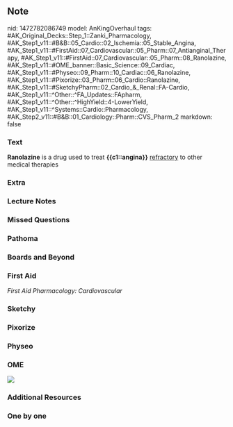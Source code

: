 ## Note
nid: 1472782086749
model: AnKingOverhaul
tags: #AK_Original_Decks::Step_1::Zanki_Pharmacology, #AK_Step1_v11::#B&B::05_Cardio::02_Ischemia::05_Stable_Angina, #AK_Step1_v11::#FirstAid::07_Cardiovascular::05_Pharm::07_Antianginal_Therapy, #AK_Step1_v11::#FirstAid::07_Cardiovascular::05_Pharm::08_Ranolazine, #AK_Step1_v11::#OME_banner::Basic_Science::09_Cardiac, #AK_Step1_v11::#Physeo::09_Pharm::10_Cardiac::06_Ranolazine, #AK_Step1_v11::#Pixorize::03_Pharm::06_Cardio::Ranolazine, #AK_Step1_v11::#SketchyPharm::02_Cardio_&_Renal::FA-Cardio, #AK_Step1_v11::^Other::^FA_Updates::FApharm, #AK_Step1_v11::^Other::^HighYield::4-LowerYield, #AK_Step1_v11::^Systems::Cardio::Pharmacology, #AK_Step2_v11::#B&B::01_Cardiology::Pharm::CVS_Pharm_2
markdown: false

### Text
<div>
  <b>Ranolazine</b> is a drug used to treat <b>{{c1::angina}}</b>
  <u>refractory</u> to other medical therapies
</div>

### Extra


### Lecture Notes


### Missed Questions


### Pathoma


### Boards and Beyond


### First Aid
<i>First Aid Pharmacology: Cardiovascular</i>

### Sketchy


### Pixorize


### Physeo


### OME
<div class="ome-widget">
  <a href="https://onlinemeded.org/spa/cardiac?ref=anki"><img src=
  "_OME_AnkiFlashcards_Topic_2.png"></a>
</div>

### Additional Resources


### One by one

